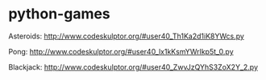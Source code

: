 # python-games

Asteroids:  http://www.codeskulptor.org/#user40_Th1Ka2d1iK8YWcs.py

Pong:  http://www.codeskulptor.org/#user40_lx1kKsmYWrIkp5t_0.py

Blackjack:  http://www.codeskulptor.org/#user40_ZwvJzQYhS3ZoX2Y_2.py
